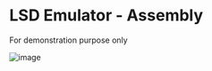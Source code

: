 # LSD Emulator - Assembly
For demonstration purpose only

![image](https://github.com/user-attachments/assets/03cb8d20-e65c-4b5f-95d6-5ca79224b9d1)

